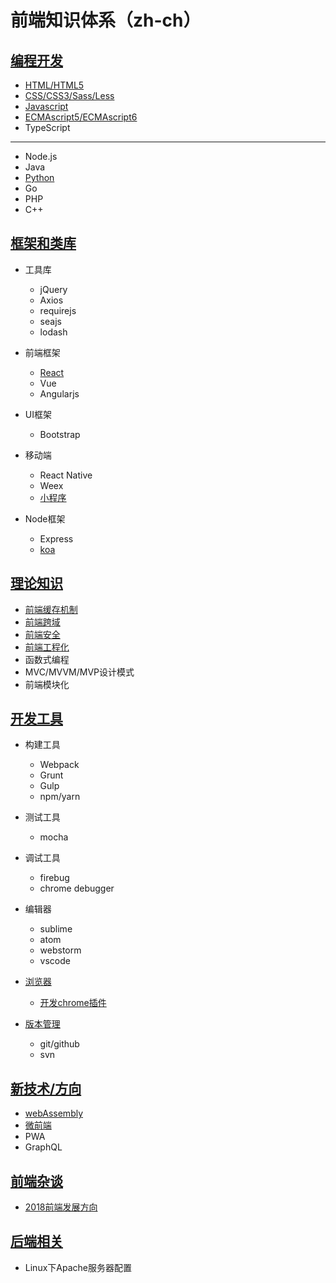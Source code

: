# 前端知识体系（zh-ch）

## [编程开发](./Program/)
* [HTML/HTML5](./Program/HTML/)
* [CSS/CSS3/Sass/Less](./Program/CSS)
* [Javascript](./Program/Javascript)
* [ECMAscript5/ECMAscript6](./Program/ECMAScript)
* TypeScript
---
* Node.js
* Java
* [Python](https://github.com/suvllian/python)
* Go
* PHP
* C++

## [框架和类库](./Frame)
* 工具库
  * jQuery
  * Axios
  * requirejs
  * seajs
  * lodash

* 前端框架
  * [React](./Frame/React/)
  * Vue
  * Angularjs

* UI框架
  * Bootstrap

* 移动端
  * React Native
  * Weex
  * [小程序](./Frame/wechat-mini-program)

* Node框架
  * Express
  * [koa](./Frame/koa)

## [理论知识](./Theory/)
* [前端缓存机制](./Theory/storage.md)
* [前端跨域](./Theory/cross-domain.md)
* [前端安全](./Theory/security.md)
* [前端工程化](./Theory/engineering/)
* 函数式编程
* MVC/MVVM/MVP设计模式
* 前端模块化

## [开发工具](./Tools)
* 构建工具
  * Webpack
  * Grunt
  * Gulp
  * npm/yarn

* 测试工具
  * mocha

* 调试工具
  * firebug
  * chrome debugger

* 编辑器
  * sublime  
  * atom
  * webstorm
  * vscode

* [浏览器](./Tools/browser)
  * [开发chrome插件](./Tools/browser/develop-a-chrome-extension.md)

* [版本管理](./Tools/Version)
  * git/github
  * svn

## [新技术/方向](./New)
* [webAssembly](./New/webAssembly/)
* [微前端](./New/micro-frontend/)
* PWA
* GraphQL

## [前端杂谈](./Nothing)
* [2018前端发展方向](./Nothing/2018-front-end-development.md)

## [后端相关](./BackEnd/)
* Linux下Apache服务器配置
